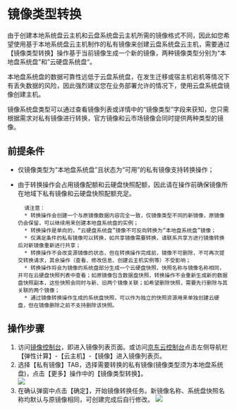 # 镜像类型转换
由于创建本地系统盘云主机和云盘系统盘云主机所需的镜像格式不同，因此如您希望使用基于本地系统盘云主机制作的私有镜像来创建云盘系统盘云主机，需要通过【镜像类型转换】操作基于当前镜像生成一个新的镜像，两种镜像类型分别为“本地盘系统盘”和”云硬盘系统盘“。

本地盘系统盘的数据可靠性远低于云盘系统盘，在发生迁移或宿主机宕机等情况下有丢失数据的风险，因此强烈建议您在业务部署允许的情况下，使用云盘系统盘镜像创建主机。

镜像系统盘类型可以通过查看镜像列表或详情中的“镜像类型”字段来获知，您只需根据需求对私有镜像进行转换，官方镜像和云市场镜像会同时提供两种类型的镜像。

## 前提条件

* 仅镜像类型为“本地盘系统盘”且状态为“可用”的私有镜像支持转换操作；
* 由于转换操作会占用镜像配额和云硬盘快照配额，因此请在操作前确保镜像所在地域下私有镜像和云硬盘快照配额充足。


		请注意：
		* 转换操作会创建一个与原镜像数据内容完全一致，仅镜像类型不同的新镜像，原镜像仍会保留，可以继续用来创建本地盘系统盘的实例；
		* 转换操作是单向的，“云硬盘系统盘”镜像不可反向转换为“本地盘系统盘”镜像；
		* 仅满足条件的私有镜像可以转换，如共享镜像需要转换，请联系共享方进行镜像转换后对新镜像重新进行共享；
		* 转换操作不会改变源镜像的状态，但在转换操作完成前，镜像不可删除，不可再次提交转换请求，其余操作（查看、修改信息、创建云主机实例等）不受影响；
		* 转换操作将会为镜像的系统盘部分生成一个云硬盘快照，快照名称与镜像名称相同，并可在云硬盘快照列表中查看；如原镜像包含数据盘快照，转换操作不会重新生成新的数据盘快照副本，这些快照会同时与新、旧两个镜像关联；如希望删除快照，需要先行删除与其关联的两个镜像；
		* 通过镜像转换操作生成的系统盘快照，可以作为独立的快照资源用来单独创建云硬盘，但在镜像删除之前不支持删除该快照。


## 操作步骤
1. 访问[镜像控制台][1]，即进入镜像列表页面。或访问[京东云控制台][2]点击左侧导航栏【弹性计算】-【云主机】-【镜像】进入镜像列表页。
2. 选择【私有镜像】TAB，选择需要转换的私有镜像(镜像类型须为本地盘系统盘)，点击【更多】操作中的【镜像类型转换】。<br>
![](../../../../../image/vm/Operation-Guide-Image-Convert1.png)
3. 在确认弹窗中点击【确定】，开始镜像转换任务。新镜像名称、系统盘快照名称均默认与原镜像相同，可创建完成后自行修改。
![](../../../../../image/vm/Operation-Guide-Image-convert2.png)

  [1]: https://cns-console.jdcloud.com/host/image/list
  [2]: https://console.jdcloud.com/
 

